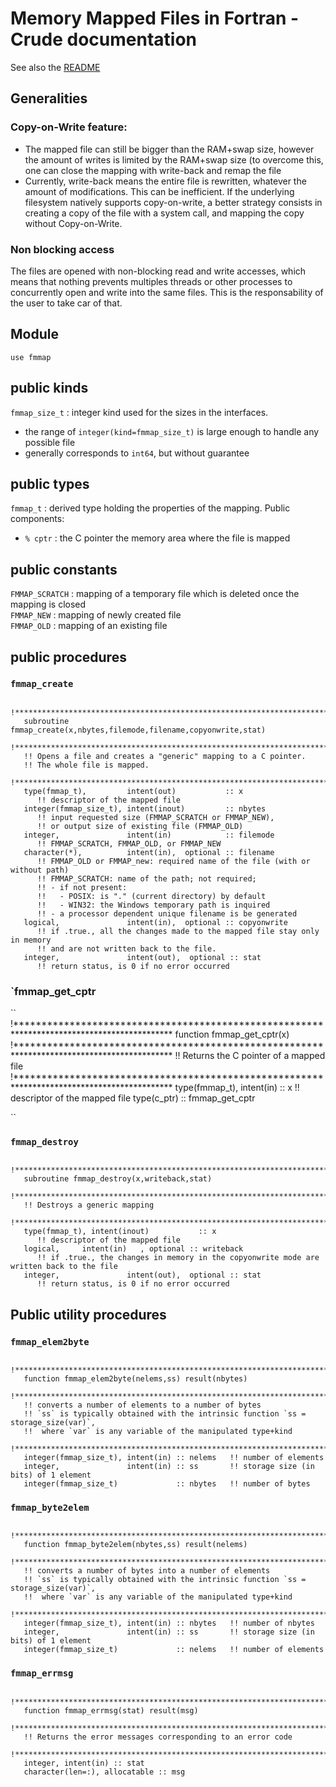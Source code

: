 # Memory Mapped Files in Fortran - Crude documentation

See also the [README](../README.md)

## Generalities

### Copy-on-Write feature:

- The mapped file can still be bigger than the RAM+swap size, however the amount of writes is limited by the RAM+swap size (to overcome this, one can close the mapping with write-back and remap the file
- Currently, write-back means the entire file is rewritten, whatever the amount of modifications. This can be inefficient. If the underlying filesystem natively supports copy-on-write, a better strategy consists in creating a copy of the file with a system call, and mapping the copy without Copy-on-Write.

### Non blocking access

The files are opened with non-blocking read and write accesses, which means that nothing prevents multiples threads or other processes to concurrently open and write into the same files. This is the responsability of the user to take car of that.

## Module

`use fmmap`

## public kinds

`fmmap_size_t` : integer kind used for the sizes in the interfaces. 
- the range of `integer(kind=fmmap_size_t)` is large enough to handle any possible file
- generally corresponds to `int64`, but without guarantee

## public types

`fmmap_t` : derived type holding the properties of the mapping. Public components:
   - `% cptr` : the C pointer the memory area where the file is mapped

## public constants

`FMMAP_SCRATCH` : mapping of a temporary file which is deleted once the mapping is closed  
`FMMAP_NEW`     : mapping of newly created file  
`FMMAP_OLD`     : mapping of an existing file

## public procedures 

### `fmmap_create`

```    
   !********************************************************************************************
   subroutine fmmap_create(x,nbytes,filemode,filename,copyonwrite,stat)
   !********************************************************************************************
   !! Opens a file and creates a "generic" mapping to a C pointer.  
   !! The whole file is mapped.  
   !********************************************************************************************
   type(fmmap_t),         intent(out)           :: x
      !! descriptor of the mapped file
   integer(fmmap_size_t), intent(inout)         :: nbytes 
      !! input requested size (FMMAP_SCRATCH or FMMAP_NEW), 
      !! or output size of existing file (FMMAP_OLD)
   integer,               intent(in)            :: filemode 
      !! FMMAP_SCRATCH, FMMAP_OLD, or FMMAP_NEW
   character(*),          intent(in),  optional :: filename 
      !! FMMAP_OLD or FMMAP_new: required name of the file (with or without path)
      !! FMMAP_SCRATCH: name of the path; not required;
      !! - if not present:
      !!   - POSIX: is "." (current directory) by default
      !!   - WIN32: the Windows temporary path is inquired     
      !! - a processor dependent unique filename is be generated
   logical,               intent(in),  optional :: copyonwrite
      !! if .true., all the changes made to the mapped file stay only in memory
      !! and are not written back to the file.
   integer,               intent(out),  optional :: stat
      !! return status, is 0 if no error occurred
```

### `fmmap_get_cptr

``
   !********************************************************************************************
   function fmmap_get_cptr(x)
   !********************************************************************************************
   !! Returns the C pointer of a mapped file  
   !********************************************************************************************
   type(fmmap_t), intent(in) :: x
      !! descriptor of the mapped file
   type(c_ptr)               :: fmmap_get_cptr

``

### `fmmap_destroy`

```
   !********************************************************************************************
   subroutine fmmap_destroy(x,writeback,stat)
   !********************************************************************************************
   !! Destroys a generic mapping
   !********************************************************************************************
   type(fmmap_t), intent(inout)           :: x 
      !! descriptor of the mapped file
   logical,     intent(in)   , optional :: writeback  
      !! if .true., the changes in memory in the copyonwrite mode are written back to the file
   integer,               intent(out),  optional :: stat
      !! return status, is 0 if no error occurred
```

## Public utility procedures

### `fmmap_elem2byte`

```
   !********************************************************************************************
   function fmmap_elem2byte(nelems,ss) result(nbytes)
   !********************************************************************************************
   !! converts a number of elements to a number of bytes  
   !! `ss` is typically obtained with the intrinsic function `ss = storage_size(var)`,
   !!  where `var` is any variable of the manipulated type+kind
   !********************************************************************************************
   integer(fmmap_size_t), intent(in) :: nelems   !! number of elements
   integer,               intent(in) :: ss       !! storage size (in bits) of 1 element
   integer(fmmap_size_t)             :: nbytes   !! number of bytes
```

### `fmmap_byte2elem`

```
   !********************************************************************************************
   function fmmap_byte2elem(nbytes,ss) result(nelems)
   !********************************************************************************************
   !! converts a number of bytes into a number of elements
   !! `ss` is typically obtained with the intrinsic function `ss = storage_size(var)`,
   !!  where `var` is any variable of the manipulated type+kind
   !********************************************************************************************
   integer(fmmap_size_t), intent(in) :: nbytes   !! number of nbytes
   integer,               intent(in) :: ss       !! storage size (in bits) of 1 element
   integer(fmmap_size_t)             :: nelems   !! number of elements
```

### `fmmap_errmsg`

```
   !********************************************************************************************
   function fmmap_errmsg(stat) result(msg)
   !********************************************************************************************
   !! Returns the error messages corresponding to an error code
   !********************************************************************************************
   integer, intent(in) :: stat
   character(len=:), allocatable :: msg
```
